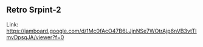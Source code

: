 ## Retro Srpint-2

Link: https://jamboard.google.com/d/1Mc0fAcO47B6LJjnNSe7WOtrAjp6nVB3vtTImvDpsqJA/viewer?f=0